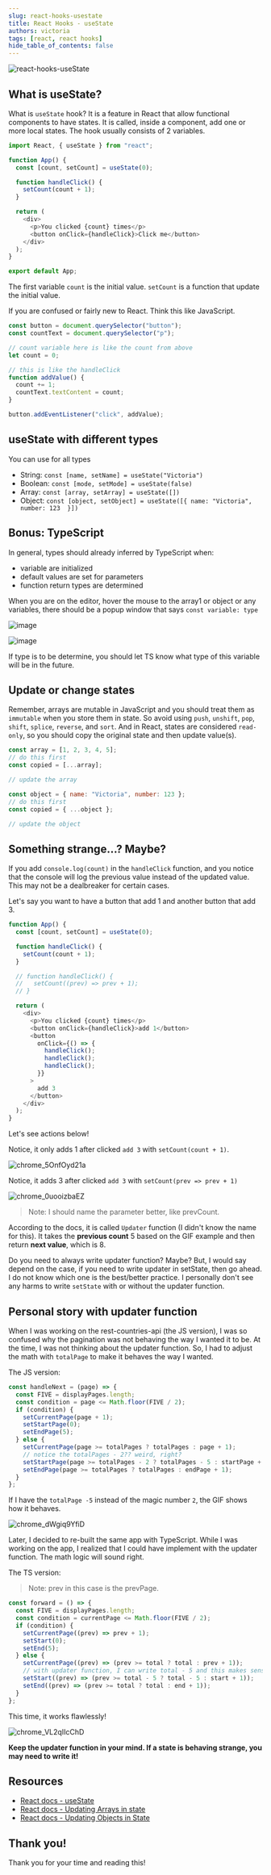 ```yaml
---
slug: react-hooks-usestate
title: React Hooks - useState
authors: victoria
tags: [react, react hooks]
hide_table_of_contents: false
---
```


![react-hooks-useState](./react-hooks-useState.webp)

<!--truncate-->

## What is useState?

What is `useState` hook? It is a feature in React that allow functional components to have states. It is called, inside a component, add one or more local states. The hook usually consists of 2 variables.

```js
import React, { useState } from "react";

function App() {
  const [count, setCount] = useState(0);

  function handleClick() {
    setCount(count + 1);
  }

  return (
    <div>
      <p>You clicked {count} times</p>
      <button onClick={handleClick}>Click me</button>
    </div>
  );
}

export default App;
```

The first variable `count` is the initial value. `setCount` is a function that update the initial value.

If you are confused or fairly new to React. Think this like JavaScript.

```js
const button = document.querySelector("button");
const countText = document.querySelector("p");

// count variable here is like the count from above
let count = 0;

// this is like the handleClick
function addValue() {
  count += 1;
  countText.textContent = count;
}

button.addEventListener("click", addValue);
```

## useState with different types

You can use for all types

- String: `const [name, setName] = useState("Victoria")`
- Boolean: `const [mode, setMode] = useState(false)`
- Array: `const [array, setArray] = useState([])`
- Object: `const [object, setObject] = useState([{ name: "Victoria", number: 123  }])`

## Bonus: TypeScript

In general, types should already inferred by TypeScript when:

- variable are initialized
- default values are set for parameters
- function return types are determined

When you are on the editor, hover the mouse to the array1 or object or any variables, there should be a popup window that says `const variable: type`

![image](https://user-images.githubusercontent.com/35031228/206090180-ac27305a-5cc7-4518-8ffa-fc510aeee0fb.png)

![image](https://user-images.githubusercontent.com/35031228/206090385-e1137ca8-cea1-493b-860e-7162330fa70d.png)

If type is to be determine, you should let TS know what type of this variable will be in the future.

## Update or change states

Remember, arrays are mutable in JavaScript and you should treat them as `immutable` when you store them in state. So avoid using `push`, `unshift`, `pop`, `shift`, `splice`, `reverse`, and `sort`. And in React, states are considered `read-only`, so you should copy the original state and then update value(s).

```js
const array = [1, 2, 3, 4, 5];
// do this first
const copied = [...array];

// update the array
```

```js
const object = { name: "Victoria", number: 123 };
// do this first
const copied = { ...object };

// update the object
```

## Something strange...? Maybe?

If you add `console.log(count)` in the `handleClick` function, and you notice that the console will log the previous value instead of the updated value. This may not be a dealbreaker for certain cases.

Let's say you want to have a button that add 1 and another button that add 3.

```js
function App() {
  const [count, setCount] = useState(0);

  function handleClick() {
    setCount(count + 1);
  }

  // function handleClick() {
  //   setCount((prev) => prev + 1);
  // }

  return (
    <div>
      <p>You clicked {count} times</p>
      <button onClick={handleClick}>add 1</button>
      <button
        onClick={() => {
          handleClick();
          handleClick();
          handleClick();
        }}
      >
        add 3
      </button>
    </div>
  );
}
```

Let's see actions below!

Notice, it only adds 1 after clicked `add 3` with `setCount(count + 1)`.

![chrome_5OnfOyd21a](https://user-images.githubusercontent.com/35031228/206037427-f2d7bb11-36c0-4065-964d-792458259c4e.gif)

Notice, it adds 3 after clicked `add 3` with `setCount(prev => prev + 1)`

![chrome_0uooizbaEZ](https://user-images.githubusercontent.com/35031228/206037764-ddb487d9-cace-4429-a00a-1c79be1c4049.gif)

> Note: I should name the parameter better, like prevCount.

According to the docs, it is called `Updater` function (I didn't know the name for this). It takes the **previous count** 5 based on the GIF example and then return **next value**, which is 8.

Do you need to always write updater function? Maybe? But, I would say depend on the case, if you need to write updater in setState, then go ahead. I do not know which one is the best/better practice. I personally don't see any harms to write `setState` with or without the updater function.

## Personal story with updater function

When I was working on the rest-countries-api (the JS version), I was so confused why the pagination was not behaving the way I wanted it to be. At the time, I was not thinking about the updater function. So, I had to adjust the math with `totalPage` to make it behaves the way I wanted.

The JS version:

```js
const handleNext = (page) => {
  const FIVE = displayPages.length;
  const condition = page <= Math.floor(FIVE / 2);
  if (condition) {
    setCurrentPage(page + 1);
    setStartPage(0);
    setEndPage(5);
  } else {
    setCurrentPage(page >= totalPages ? totalPages : page + 1);
    // notice the totalPages - 2?? weird, right?
    setStartPage(page >= totalPages - 2 ? totalPages - 5 : startPage + 1);
    setEndPage(page >= totalPages ? totalPages : endPage + 1);
  }
};
```

If I have the `totalPage -5` instead of the magic number `2`, the GIF shows how it behaves.

![chrome_dWgiq9YfiD](https://user-images.githubusercontent.com/35031228/206044718-0fdc274b-58ee-47b5-8a1c-5e4c681d6847.gif)

Later, I decided to re-built the same app with TypeScript. While I was working on the app, I realized that I could have implement with the updater function. The math logic will sound right.

The TS version:

> Note: prev in this case is the prevPage.

```ts
const forward = () => {
  const FIVE = displayPages.length;
  const condition = currentPage <= Math.floor(FIVE / 2);
  if (condition) {
    setCurrentPage((prev) => prev + 1);
    setStart(0);
    setEnd(5);
  } else {
    setCurrentPage((prev) => (prev >= total ? total : prev + 1));
    // with updater function, I can write total - 5 and this makes sense to me
    setStart((prev) => (prev >= total - 5 ? total - 5 : start + 1));
    setEnd((prev) => (prev >= total ? total : end + 1));
  }
};
```

This time, it works flawlessly!

![chrome_VL2qIIcChD](https://user-images.githubusercontent.com/35031228/206045208-d23b9ca2-d1a7-4ca2-93ba-0da574aeb180.gif)

**Keep the updater function in your mind. If a state is behaving strange, you may need to write it!**

## Resources

- [React docs - useState](https://beta.reactjs.org/apis/react/useState)
- [React docs - Updating Arrays in state](https://beta.reactjs.org/learn/updating-arrays-in-state)
- [React docs - Updating Objects in State](https://beta.reactjs.org/learn/updating-objects-in-state)

## Thank you!

Thank you for your time and reading this!
